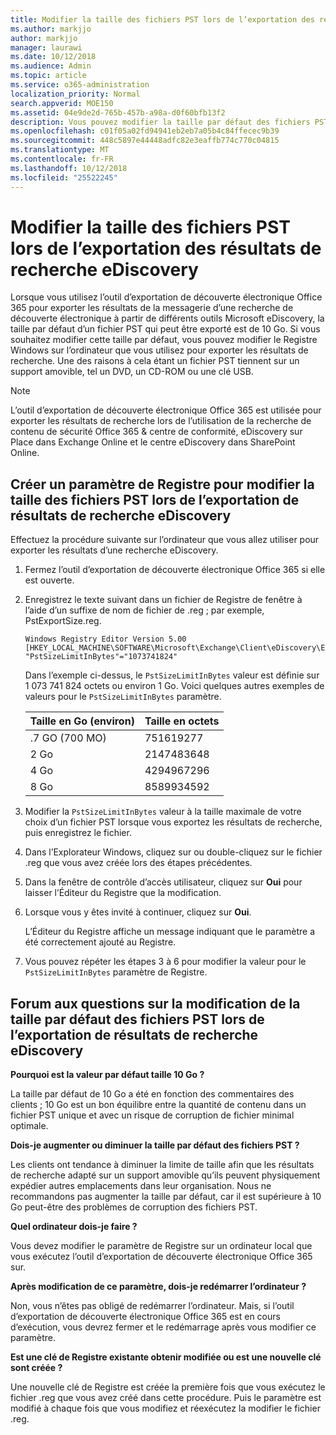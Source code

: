 ```yaml
---
title: Modifier la taille des fichiers PST lors de l’exportation des résultats de recherche eDiscovery
ms.author: markjjo
author: markjjo
manager: laurawi
ms.date: 10/12/2018
ms.audience: Admin
ms.topic: article
ms.service: o365-administration
localization_priority: Normal
search.appverid: MOE150
ms.assetid: 04e9de2d-765b-457b-a98a-d0f60bfb13f2
description: Vous pouvez modifier la taille par défaut des fichiers PST qui sont téléchargés sur votre ordinateur lorsque vous exportez des résultats de recherche eDiscovery.
ms.openlocfilehash: c01f05a02fd94941eb2eb7a05b4c84ffecec9b39
ms.sourcegitcommit: 448c5897e44448adfc82e3eaffb774c770c04815
ms.translationtype: MT
ms.contentlocale: fr-FR
ms.lasthandoff: 10/12/2018
ms.locfileid: "25522245"
---
```

# <a name="change-the-size-of-pst-files-when-exporting-ediscovery-search-results"></a>Modifier la taille des fichiers PST lors de l’exportation des résultats de recherche eDiscovery

Lorsque vous utilisez l’outil d’exportation de découverte électronique Office 365 pour exporter les résultats de la messagerie d’une recherche de découverte électronique à partir de différents outils Microsoft eDiscovery, la taille par défaut d’un fichier PST qui peut être exporté est de 10 Go. Si vous souhaitez modifier cette taille par défaut, vous pouvez modifier le Registre Windows sur l’ordinateur que vous utilisez pour exporter les résultats de recherche. Une des raisons à cela étant un fichier PST tiennent sur un support amovible, tel un DVD, un CD-ROM ou une clé USB. 
  
> [!NOTE]
>  L’outil d’exportation de découverte électronique Office 365 est utilisée pour exporter les résultats de recherche lors de l’utilisation de la recherche de contenu de sécurité Office 365 &amp; centre de conformité, eDiscovery sur Place dans Exchange Online et le centre eDiscovery dans SharePoint Online. 
  
## <a name="create-a-registry-setting-to-change-the-size-of-pst-files-when-you-export-ediscovery-search-results"></a>Créer un paramètre de Registre pour modifier la taille des fichiers PST lors de l’exportation de résultats de recherche eDiscovery

Effectuez la procédure suivante sur l’ordinateur que vous allez utiliser pour exporter les résultats d’une recherche eDiscovery.
  
1. Fermez l’outil d’exportation de découverte électronique Office 365 si elle est ouverte. 
    
2. Enregistrez le texte suivant dans un fichier de Registre de fenêtre à l’aide d’un suffixe de nom de fichier de .reg ; par exemple, PstExportSize.reg. 
    
    ```
    Windows Registry Editor Version 5.00
    [HKEY_LOCAL_MACHINE\SOFTWARE\Microsoft\Exchange\Client\eDiscovery\ExportTool]
    "PstSizeLimitInBytes"="1073741824"
    ```

    Dans l’exemple ci-dessus, le `PstSizeLimitInBytes` valeur est définie sur 1 073 741 824 octets ou environ 1 Go. Voici quelques autres exemples de valeurs pour le `PstSizeLimitInBytes` paramètre. 
    
    |**Taille en Go (environ)**|**Taille en octets**|
    |:-----|:-----|
    |.7 GO (700 MO)  <br/> |751619277  <br/> |
    |2 Go  <br/> |2147483648  <br/> |
    |4 Go  <br/> |4294967296  <br/> |
    |8 Go  <br/> |8589934592  <br/> |
   
3. Modifier la `PstSizeLimitInBytes` valeur à la taille maximale de votre choix d’un fichier PST lorsque vous exportez les résultats de recherche, puis enregistrez le fichier. 
    
4. Dans l’Explorateur Windows, cliquez sur ou double-cliquez sur le fichier .reg que vous avez créée lors des étapes précédentes.
    
5. Dans la fenêtre de contrôle d’accès utilisateur, cliquez sur **Oui** pour laisser l’Éditeur du Registre que la modification. 
    
6. Lorsque vous y êtes invité à continuer, cliquez sur **Oui**.
    
    L’Éditeur du Registre affiche un message indiquant que le paramètre a été correctement ajouté au Registre.
    
7. Vous pouvez répéter les étapes 3 à 6 pour modifier la valeur pour le `PstSizeLimitInBytes` paramètre de Registre. 
  
## <a name="frequently-asked-questions-about-changing-the-default-size-of-pst-files-when-you-export-ediscovery-search-results"></a>Forum aux questions sur la modification de la taille par défaut des fichiers PST lors de l’exportation de résultats de recherche eDiscovery

 **Pourquoi est la valeur par défaut taille 10 Go ?**
  
La taille par défaut de 10 Go a été en fonction des commentaires des clients ; 10 Go est un bon équilibre entre la quantité de contenu dans un fichier PST unique et avec un risque de corruption de fichier minimal optimale.
  
 **Dois-je augmenter ou diminuer la taille par défaut des fichiers PST ?**
  
Les clients ont tendance à diminuer la limite de taille afin que les résultats de recherche adapté sur un support amovible qu’ils peuvent physiquement expédier autres emplacements dans leur organisation. Nous ne recommandons pas augmenter la taille par défaut, car il est supérieure à 10 Go peut-être des problèmes de corruption des fichiers PST.
  
 **Quel ordinateur dois-je faire ?**
  
Vous devez modifier le paramètre de Registre sur un ordinateur local que vous exécutez l’outil d’exportation de découverte électronique Office 365 sur.
  
 **Après modification de ce paramètre, dois-je redémarrer l’ordinateur ?**
  
Non, vous n’êtes pas obligé de redémarrer l’ordinateur. Mais, si l’outil d’exportation de découverte électronique Office 365 est en cours d’exécution, vous devrez fermer et le redémarrage après vous modifier ce paramètre.
  
 **Est une clé de Registre existante obtenir modifiée ou est une nouvelle clé sont créée ?**
  
Une nouvelle clé de Registre est créée la première fois que vous exécutez le fichier .reg que vous avez créé dans cette procédure. Puis le paramètre est modifié à chaque fois que vous modifiez et réexécutez la modifier le fichier .reg.
